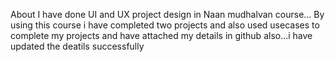 About
I have done UI and UX project design in Naan mudhalvan course... By using this course i have completed two projects and also used usecases to complete my projects and have attached my details in github also...i have updated the deatils successfully
